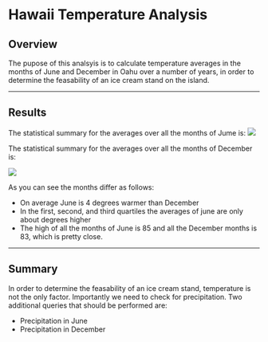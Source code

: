 # Hawaii Temperature Analysis


## Overview
The pupose of this analsyis is to calculate temperature averages in the months of June and December in Oahu over a number of years, in order to determine the feasability of an ice cream stand on the island. 

----------

## Results

The statistical summary for the averages over all the months of Jume is:
![](June%20Temperature%20Stats.png)

The statistical summary for the averages over all the months of December is:

![](December%20Temperature%20Stats.png)


As you can see the months differ as follows:

- On average June is 4 degrees warmer than December
- In the first, second, and third quartiles the averages of june are only about degrees higher
- The high of all the months of June is 85 and all the December months is 83, which is pretty close.

-------

## Summary

In order to determine the feasability of an ice cream stand, temperature is not the only factor. Importantly we need to check for precipitation. 
Two additional queries that should be performed are:
- Precipitation in June
- Precipitation in December
